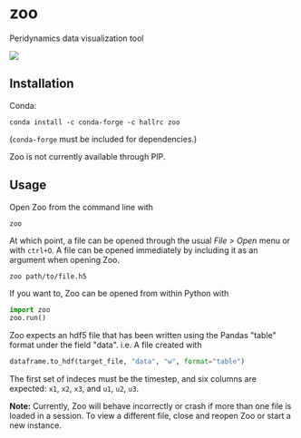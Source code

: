 # zoo

Peridynamics data visualization tool

[<img src="https://img.shields.io/conda/v/hallrc/zoo">](https://anaconda.org/hallrc/zoo)

## Installation

Conda:

``` plaintext
conda install -c conda-forge -c hallrc zoo
```

(`conda-forge` must be included for dependencies.)

Zoo is not currently available through PIP.

## Usage

Open Zoo from the command line with

``` plaintext
zoo
```

At which point, a file can be opened through the usual *File > Open* menu or with `ctrl+O`. A file can be opened immediately by including it as an argument when opening Zoo.

``` plaintext
zoo path/to/file.h5
```

If you want to, Zoo can be opened from within Python with

``` python
import zoo
zoo.run()
```

Zoo expects an hdf5 file that has been written using the Pandas "table" format under the field "data". i.e. A file created with

``` python
dataframe.to_hdf(target_file, "data", "w", format="table")
```

The first set of indeces must be the timestep, and six columns are expected: `x1`, `x2`, `x3`, and `u1`, `u2`, `u3`.

**Note:** Currently, Zoo will behave incorrectly or crash if more than one file is loaded in a session. To view a different file, close and reopen Zoo or start a new instance.

